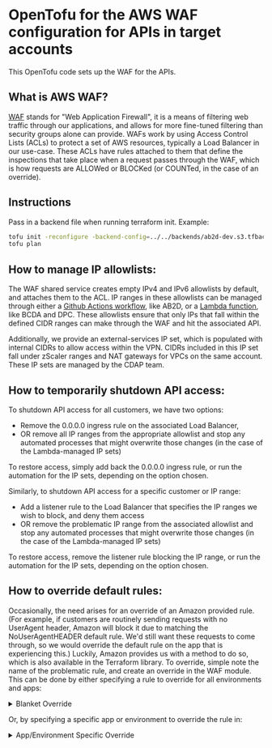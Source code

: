 # OpenTofu for the AWS WAF configuration for APIs in target accounts

This OpenTofu code sets up the WAF for the APIs.

## What is AWS WAF?

[WAF](https://docs.aws.amazon.com/waf/latest/developerguide/waf-chapter.html) stands for "Web Application Firewall", it is a means of filtering web traffic through our applications, and allows for more fine-tuned filtering than security groups alone can provide. WAFs work by using Access Control Lists (ACLs) to protect a set of AWS resources, typically a Load Balancer in our use-case. These ACLs have rules attached to them that define the inspections that take place when a request passes through the WAF, which is how requests are ALLOWed or BLOCKed (or COUNTed, in the case of an override).

## Instructions

Pass in a backend file when running terraform init. Example:

```bash
tofu init -reconfigure -backend-config=../../backends/ab2d-dev.s3.tfbackend
tofu plan
```

## How to manage IP allowlists:

The WAF shared service creates empty IPv4 and IPv6 allowlists by default, and attaches them to the ACL. IP ranges in these allowlists can be managed through either a [Github Actions workflow](https://github.com/CMSgov/cdap/blob/main/.github/workflows/ab2d-ip-sets-sync.yml), like AB2D, or a [Lambda function](https://github.com/CMSgov/cdap/tree/main/terraform/services/api-waf-sync), like BCDA and DPC. These allowlists ensure that only IPs that fall within the defined CIDR ranges can make through the WAF and hit the associated API.

Additionally, we provide an external-services IP set, which is populated with internal CIDRs to allow access within the VPN. CIDRs included in this IP set fall under zScaler ranges and NAT gateways for VPCs on the same account. These IP sets are managed by the CDAP team.

## How to temporarily shutdown API access:

To shutdown API access for all customers, we have two options:

- Remove the 0.0.0.0 ingress rule on the associated Load Balancer,
- OR remove all IP ranges from the appropriate allowlist and stop any automated processes that might overwrite those changes (in the case of the Lambda-managed IP sets)

To restore access, simply add back the 0.0.0.0 ingress rule, or run the automation for the IP sets, depending on the option chosen.

Similarly, to shutdown API access for a specific customer or IP range:

- Add a listener rule to the Load Balancer that specifies the IP ranges we wish to block, and deny them access
- OR remove the problematic IP range from the associated allowlist and stop any automated processes that might overwrite those changes (in the case of the Lambda-managed IP sets)

To restore access, remove the listener rule blocking the IP range, or run the automation for the IP sets, depending on the option chosen.

## How to override default rules:

Occasionally, the need arises for an override of an Amazon provided rule. (For example, if customers are routinely sending requests with no UserAgent header, Amazon will block it due to matching the NoUserAgentHEADER default rule. We'd still want these requests to come through, so we would override the default rule on the app that is experiencing this.) Luckily, Amazon provides us with a method to do so, which is also available in the Terraform library. To override, simple note the name of the problematic rule, and create an override in the WAF module. This can be done by either specifying a rule to override for all environments and apps:
<details>
<summary>Blanket Override</summary>

```
rule_action_override {
  name = "SizeRestrictions_BODY"
  action_to_use {
    count {}
  }
}
```
</details>

Or, by specifying a specific app or environment to override the rule in:
<details>
<summary>App/Environment Specific Override</summary>

```
dynamic "rule_action_override" {
  for_each = var.app == "dpc" ? ["apply"] : []
  content {
    name = "CrossSiteScripting_BODY"
    action_to_use {
      count {}
    }
  }
}
```
</details>

